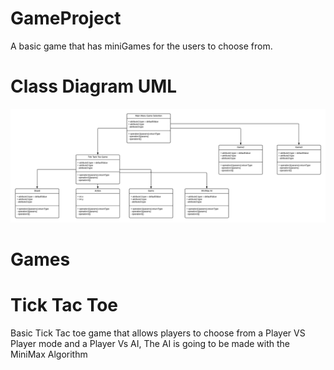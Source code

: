 # GameProject
A basic game that has miniGames for the users to choose from.

# Class Diagram UML
![Image Not Found](images/classDiagramUML.png)

# Games 
# Tick Tac Toe
Basic Tick Tac toe game that allows players to choose from a Player VS Player mode and a Player Vs AI, The AI is going to be made with the MiniMax Algorithm
